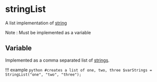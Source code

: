 # stringList

A list implementation of [string](/arguments/string/)

Note : Must be implemented as a variable

## Variable

Implemented as a comma separated list of [strings](/arguments/string/).

!!! example
	```python
	#creates a list of one, two, three
	$varStrings = StringList("one", "two", "three");
	```
